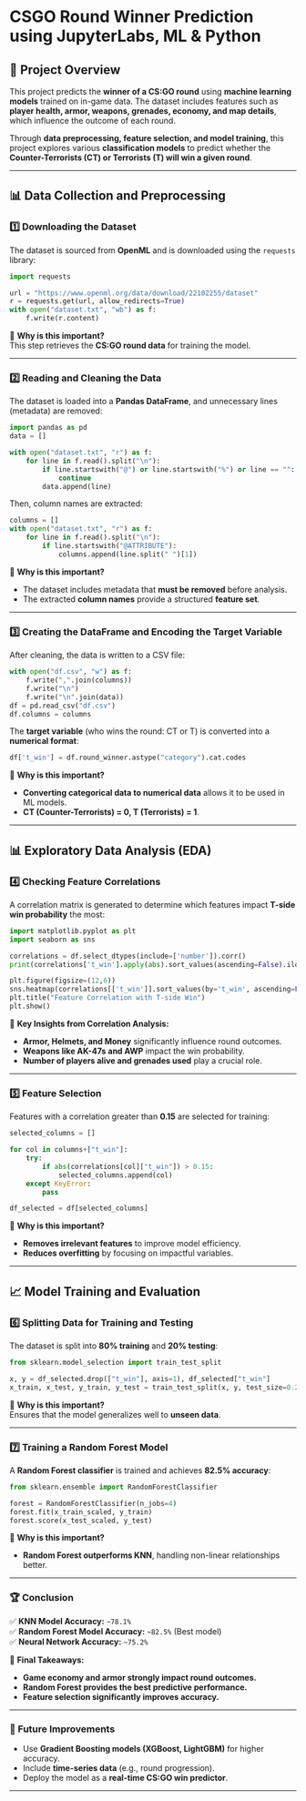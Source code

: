 # CSGO Round Winner Prediction using JupyterLabs, ML & Python

## **📌 Project Overview**
This project predicts the **winner of a CS:GO round** using **machine learning models** trained on in-game data. The dataset includes features such as **player health, armor, weapons, grenades, economy, and map details**, which influence the outcome of each round.  

Through **data preprocessing, feature selection, and model training**, this project explores various **classification models** to predict whether the **Counter-Terrorists (CT) or Terrorists (T) will win a given round**.

---

## **📊 Data Collection and Preprocessing**
### **1️⃣ Downloading the Dataset**
The dataset is sourced from **OpenML** and is downloaded using the `requests` library:
```python
import requests

url = "https://www.openml.org/data/download/22102255/dataset"
r = requests.get(url, allow_redirects=True)
with open("dataset.txt", "wb") as f:
    f.write(r.content)
```
🔹 **Why is this important?**  
This step retrieves the **CS:GO round data** for training the model.

---

### **2️⃣ Reading and Cleaning the Data**
The dataset is loaded into a **Pandas DataFrame**, and unnecessary lines (metadata) are removed:
```python
import pandas as pd
data = []

with open("dataset.txt", "r") as f:
    for line in f.read().split("\n"):
        if line.startswith("@") or line.startswith("%") or line == "":
            continue
        data.append(line)
```
Then, column names are extracted:
```python
columns = []
with open("dataset.txt", "r") as f:
    for line in f.read().split("\n"):
        if line.startswith("@ATTRIBUTE"):
            columns.append(line.split(" ")[1])
```
🔹 **Why is this important?**  
- The dataset includes metadata that **must be removed** before analysis.
- The extracted **column names** provide a structured **feature set**.

---

### **3️⃣ Creating the DataFrame and Encoding the Target Variable**
After cleaning, the data is written to a CSV file:
```python
with open("df.csv", "w") as f:
    f.write(",".join(columns))
    f.write("\n")
    f.write("\n".join(data))
df = pd.read_csv("df.csv")
df.columns = columns
```
The **target variable** (who wins the round: CT or T) is converted into a **numerical format**:
```python
df['t_win'] = df.round_winner.astype("category").cat.codes
```
🔹 **Why is this important?**  
- **Converting categorical data to numerical data** allows it to be used in ML models.
- **CT (Counter-Terrorists) = 0, T (Terrorists) = 1**.

---

## **📊 Exploratory Data Analysis (EDA)**
### **4️⃣ Checking Feature Correlations**
A correlation matrix is generated to determine which features impact **T-side win probability** the most:
```python
import matplotlib.pyplot as plt
import seaborn as sns

correlations = df.select_dtypes(include=['number']).corr()
print(correlations['t_win'].apply(abs).sort_values(ascending=False).iloc[:25])

plt.figure(figsize=(12,6))
sns.heatmap(correlations[['t_win']].sort_values(by='t_win', ascending=False), annot=True, cmap="coolwarm")
plt.title("Feature Correlation with T-side Win")
plt.show()
```
🔹 **Key Insights from Correlation Analysis:**  
- **Armor, Helmets, and Money** significantly influence round outcomes.
- **Weapons like AK-47s and AWP** impact the win probability.
- **Number of players alive and grenades used** play a crucial role.

---

### **5️⃣ Feature Selection**
Features with a correlation greater than **0.15** are selected for training:
```python
selected_columns = []

for col in columns+["t_win"]:
    try:
        if abs(correlations[col]["t_win"]) > 0.15:
            selected_columns.append(col)
    except KeyError:
        pass

df_selected = df[selected_columns]
```
🔹 **Why is this important?**  
- **Removes irrelevant features** to improve model efficiency.
- **Reduces overfitting** by focusing on impactful variables.

---

## **📈 Model Training and Evaluation**
### **6️⃣ Splitting Data for Training and Testing**
The dataset is split into **80% training** and **20% testing**:
```python
from sklearn.model_selection import train_test_split

x, y = df_selected.drop(["t_win"], axis=1), df_selected["t_win"]
x_train, x_test, y_train, y_test = train_test_split(x, y, test_size=0.2)
```
🔹 **Why is this important?**  
Ensures that the model generalizes well to **unseen data**.

---

### **7️⃣ Training a Random Forest Model**
A **Random Forest classifier** is trained and achieves **82.5% accuracy**:
```python
from sklearn.ensemble import RandomForestClassifier

forest = RandomForestClassifier(n_jobs=4)
forest.fit(x_train_scaled, y_train)
forest.score(x_test_scaled, y_test)
```
🔹 **Why is this important?**  
- **Random Forest outperforms KNN**, handling non-linear relationships better.

---

### **🏆 Conclusion**
✅ **KNN Model Accuracy:** `~78.1%`  
✅ **Random Forest Model Accuracy:** `~82.5%` (Best model)  
✅ **Neural Network Accuracy:** `~75.2%`  

📌 **Final Takeaways:**  
- **Game economy and armor strongly impact round outcomes.**
- **Random Forest provides the best predictive performance.**
- **Feature selection significantly improves accuracy.**

---

### **🚀 Future Improvements**
- Use **Gradient Boosting models (XGBoost, LightGBM)** for higher accuracy.
- Include **time-series data** (e.g., round progression).
- Deploy the model as a **real-time CS:GO win predictor**.

---